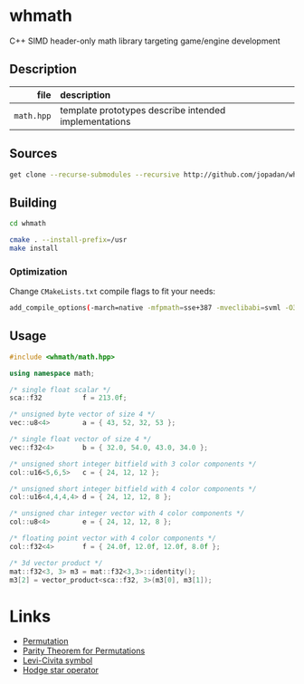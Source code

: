 # whmath

C++ SIMD header-only math library targeting game/engine development

## Description

| file      | description                                                        |
| ----:     | :---                                                               |
|`math.hpp`   |template prototypes describe intended implementations               |

## Sources

```sh
get clone --recurse-submodules --recursive http://github.com/jopadan/whmath
```

## Building

```sh
cd whmath

cmake . --install-prefix=/usr
make install
```

### Optimization

Change `CMakeLists.txt` compile flags to fit your needs:
```sh
add_compile_options(-march=native -mfpmath=sse+387 -mveclibabi=svml -O3)
```

## Usage

```c++
#include <whmath/math.hpp>

using namespace math;

/* single float scalar */
sca::f32          f = 213.0f;

/* unsigned byte vector of size 4 */
vec::u8<4>        a = { 43, 52, 32, 53 };

/* single float vector of size 4 */
vec::f32<4>       b = { 32.0, 54.0, 43.0, 34.0 };

/* unsigned short integer bitfield with 3 color components */
col::u16<5,6,5>   c = { 24, 12, 12 };

/* unsigned short integer bitfield with 4 color components */
col::u16<4,4,4,4> d = { 24, 12, 12, 8 };

/* unsigned char integer vector with 4 color components */
col::u8<4>        e = { 24, 12, 12, 8 };

/* floating point vector with 4 color components */
col::f32<4>       f = { 24.0f, 12.0f, 12.0f, 8.0f };

/* 3d vector product */
mat::f32<3, 3> m3 = mat::f32<3,3>::identity();
m3[2] = vector_product<sca::f32, 3>(m3[0], m3[1]);

```

# Links

- [Permutation](https://en.wikipedia.org/wiki/Permutation)
- [Parity Theorem for Permutations](https://maa.org/book/export/html/115646)
- [Levi-Civita symbol](https://en.wikipedia.org/wiki/Levi-Civita_symbol)
- [Hodge star operator](https://en.wikipedia.org/wiki/Hodge_star_operator)
